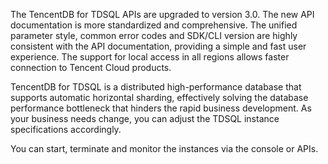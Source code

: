 The TencentDB for TDSQL APIs are upgraded to version 3.0. The new API documentation is more standardized and comprehensive. The unified parameter style, common error codes and SDK/CLI version are highly consistent with the API documentation, providing a simple and fast user experience. The support for local access in all regions allows faster connection to Tencent Cloud products.

TencentDB for TDSQL is a distributed high-performance database that supports automatic horizontal sharding, effectively solving the database performance bottleneck that hinders the rapid business development. As your business needs change, you can adjust the TDSQL instance specifications accordingly.

You can start, terminate and monitor the instances via the console or APIs.